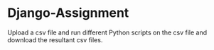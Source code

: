 # Django-Assignment

Upload a csv file and run different Python scripts on the csv file and download the resultant csv files.
